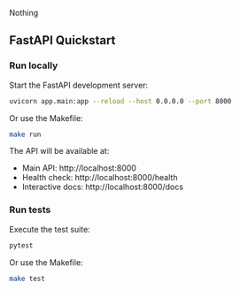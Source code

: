 Nothing

## FastAPI Quickstart

### Run locally

Start the FastAPI development server:

```bash
uvicorn app.main:app --reload --host 0.0.0.0 --port 8000
```

Or use the Makefile:

```bash
make run
```

The API will be available at:
- Main API: http://localhost:8000
- Health check: http://localhost:8000/health
- Interactive docs: http://localhost:8000/docs

### Run tests

Execute the test suite:

```bash
pytest
```

Or use the Makefile:

```bash
make test
```
